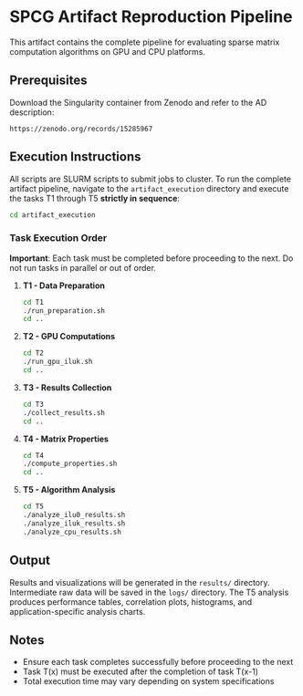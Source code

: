 # SPCG Artifact Reproduction Pipeline

This artifact contains the complete pipeline for evaluating sparse matrix computation algorithms on GPU and CPU platforms.

## Prerequisites

Download the Singularity container from Zenodo and refer to the AD description:
```
https://zenodo.org/records/15285967
```

## Execution Instructions

All scripts are SLURM scripts to submit jobs to cluster. To run the complete artifact pipeline, navigate to the `artifact_execution` directory and execute the tasks T1 through T5 **strictly in sequence**:

```bash
cd artifact_execution
```

### Task Execution Order

**Important**: Each task must be completed before proceeding to the next. Do not run tasks in parallel or out of order.

1. **T1 - Data Preparation**
   ```bash
   cd T1
   ./run_preparation.sh
   cd ..
   ```

2. **T2 - GPU Computations**
   ```bash
   cd T2
   ./run_gpu_iluk.sh
   cd ..
   ```

3. **T3 - Results Collection**
   ```bash
   cd T3
   ./collect_results.sh
   cd ..
   ```

4. **T4 - Matrix Properties**
   ```bash
   cd T4
   ./compute_properties.sh
   cd ..
   ```

5. **T5 - Algorithm Analysis**
   ```bash
   cd T5
   ./analyze_ilu0_results.sh
   ./analyze_iluk_results.sh
   ./analyze_cpu_results.sh
   ```

## Output

Results and visualizations will be generated in the `results/` directory. Intermediate raw data will be saved in the `logs/` directory. The T5 analysis produces performance tables, correlation plots, histograms, and application-specific analysis charts.

## Notes

- Ensure each task completes successfully before proceeding to the next
- Task T(x) must be executed after the completion of task T(x-1)
- Total execution time may vary depending on system specifications 